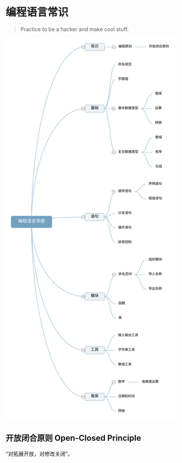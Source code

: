 # 编程语言常识

> Practice to be a hacker and make cool stuff.

![编程语言思维导图](编程语言导图.svg)

## 开放闭合原则 Open-Closed Principle

“对拓展开放，对修改关闭”。
